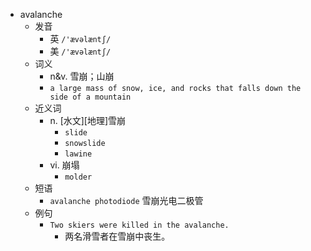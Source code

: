 - avalanche
  - 发音
    - 英 `/'ævəlæntʃ/`
    - 美 `/'ævəlæntʃ/`
  - 词义
    - n&v. 雪崩；山崩
    - `a large mass of snow, ice, and rocks that falls down the side of a mountain`
  - 近义词
    - n. [水文][地理]雪崩
      - `slide`
      - `snowslide`
      - `lawine`
    - vi. 崩塌
      - `molder`
  - 短语
    - `avalanche photodiode` 雪崩光电二极管 
  - 例句
    - `Two skiers were killed in the avalanche.`
      - 两名滑雪者在雪崩中丧生。

